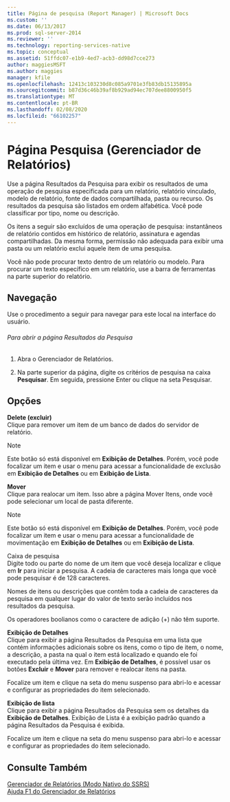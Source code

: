 ```yaml
---
title: Página de pesquisa (Report Manager) | Microsoft Docs
ms.custom: ''
ms.date: 06/13/2017
ms.prod: sql-server-2014
ms.reviewer: ''
ms.technology: reporting-services-native
ms.topic: conceptual
ms.assetid: 51ffdc07-e1b9-4ed7-acb3-dd98d7cce273
author: maggiesMSFT
ms.author: maggies
manager: kfile
ms.openlocfilehash: 12413c103230d8c085a9701e3fb83db15135895a
ms.sourcegitcommit: b87d36c46b39af8b929ad94ec707dee8800950f5
ms.translationtype: MT
ms.contentlocale: pt-BR
ms.lasthandoff: 02/08/2020
ms.locfileid: "66102257"
---
```

# <a name="search-page-report-manager"></a>Página Pesquisa (Gerenciador de Relatórios)
  Use a página Resultados da Pesquisa para exibir os resultados de uma operação de pesquisa especificada para um relatório, relatório vinculado, modelo de relatório, fonte de dados compartilhada, pasta ou recurso. Os resultados da pesquisa são listados em ordem alfabética. Você pode classificar por tipo, nome ou descrição.  
  
 Os itens a seguir são excluídos de uma operação de pesquisa: instantâneos de relatório contidos em histórico de relatório, assinatura e agendas compartilhadas. Da mesma forma, permissão não adequada para exibir uma pasta ou um relatório exclui aquele item de uma pesquisa.  
  
 Você não pode procurar texto dentro de um relatório ou modelo. Para procurar um texto específico em um relatório, use a barra de ferramentas na parte superior do relatório.  
  
## <a name="navigation"></a>Navegação  
 Use o procedimento a seguir para navegar para este local na interface do usuário.  
  
###### <a name="to-open-the-search-results-page"></a>Para abrir a página Resultados da Pesquisa  
  
1.  Abra o Gerenciador de Relatórios.  
  
2.  Na parte superior da página, digite os critérios de pesquisa na caixa **Pesquisar**. Em seguida, pressione Enter ou clique na seta Pesquisar.  
  
## <a name="options"></a>Opções  
 **Delete (excluir)**  
 Clique para remover um item de um banco de dados do servidor de relatório.  
  
> [!NOTE]  
>  Este botão só está disponível em **Exibição de Detalhes**. Porém, você pode focalizar um item e usar o menu para acessar a funcionalidade de exclusão em **Exibição de Detalhes** ou em **Exibição de Lista**.  
  
 **Mover**  
 Clique para realocar um item. Isso abre a página Mover Itens, onde você pode selecionar um local de pasta diferente.  
  
> [!NOTE]  
>  Este botão só está disponível em **Exibição de Detalhes**. Porém, você pode focalizar um item e usar o menu para acessar a funcionalidade de movimentação em **Exibição de Detalhes** ou em **Exibição de Lista**.  
  
 Caixa de pesquisa  
 Digite todo ou parte do nome de um item que você deseja localizar e clique em **Ir** para iniciar a pesquisa. A cadeia de caracteres mais longa que você pode pesquisar é de 128 caracteres.  
  
 Nomes de itens ou descrições que contêm toda a cadeia de caracteres da pesquisa em qualquer lugar do valor de texto serão incluídos nos resultados da pesquisa.  
  
 Os operadores boolianos como o caractere de adição (+) não têm suporte.  
  
 **Exibição de Detalhes**  
 Clique para exibir a página Resultados da Pesquisa em uma lista que contém informações adicionais sobre os itens, como o tipo de item, o nome, a descrição, a pasta na qual o item está localizado e quando ele foi executado pela última vez. Em **Exibição de Detalhes**, é possível usar os botões **Excluir** e **Mover** para remover e realocar itens na pasta.  
  
 Focalize um item e clique na seta do menu suspenso para abri-lo e acessar e configurar as propriedades do item selecionado.  
  
 **Exibição de lista**  
 Clique para exibir a página Resultados da Pesquisa sem os detalhes da **Exibição de Detalhes**. Exibição de Lista é a exibição padrão quando a página Resultados da Pesquisa é exibida.  
  
 Focalize um item e clique na seta do menu suspenso para abri-lo e acessar e configurar as propriedades do item selecionado.  
  
## <a name="see-also"></a>Consulte Também  
 [Gerenciador de Relatórios &#40;Modo Nativo do SSRS&#41;](../../2014/reporting-services/report-manager-ssrs-native-mode.md)   
 [Ajuda F1 do Gerenciador de Relatórios](../../2014/reporting-services/report-manager-f1-help.md)  
  
  
